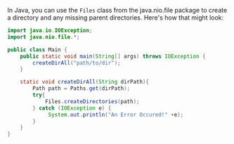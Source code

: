 In Java, you can use the `Files` class from the java.nio.file package to create a directory and any missing parent directories. Here's how that might look:

```java
import java.io.IOException;
import java.nio.file.*;

public class Main {
    public static void main(String[] args) throws IOException {
        createDirAll("path/to/dir");
    }

    static void createDirAll(String dirPath){
        Path path = Paths.get(dirPath);
        try{
            Files.createDirectories(path);
        } catch (IOException e) {
             System.out.println("An Error Occured!" +e); 
        }  
    }
}
```
